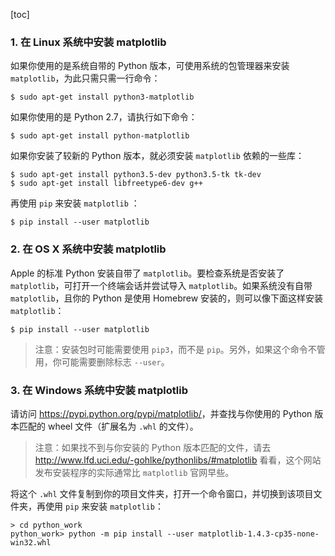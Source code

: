 [toc]

### 1. 在 Linux 系统中安装 matplotlib

如果你使用的是系统自带的 Python 版本，可使用系统的包管理器来安装 `matplotlib`，为此只需只需一行命令：

```shell
$ sudo apt-get install python3-matplotlib
```

如果你使用的是 Python 2.7，请执行如下命令：

```shell
$ sudo apt-get install python-matplotlib
```

如果你安装了较新的 Python  版本，就必须安装 `matplotlib` 依赖的一些库：

```shell
$ sudo apt-get install python3.5-dev python3.5-tk tk-dev
$ sudo apt-get install libfreetype6-dev g++
```

再使用 `pip` 来安装 `matplotlib` ：

```shell
$ pip install --user matplotlib
```

### 2. 在 OS X 系统中安装 matplotlib

Apple 的标准 Python 安装自带了 `matplotlib`。要检查系统是否安装了 `matplotlib`，可打开一个终端会话并尝试导入 `matplotlib`。如果系统没有自带 `matplotlib`，且你的 Python 是使用 Homebrew 安装的，则可以像下面这样安装 `matplotlib`：

```shell
$ pip install --user matplotlib
```

> 注意：安装包时可能需要使用 `pip3`，而不是 `pip`。另外，如果这个命令不管用，你可能需要删除标志 `--user`。

### 3. 在 Windows 系统中安装 matplotlib

请访问 <https://pypi.python.org/pypi/matplotlib/>，并查找与你使用的 Python 版本匹配的 wheel 文件（扩展名为 `.whl` 的文件）。

> 注意：如果找不到与你安装的 Python 版本匹配的文件，请去 <http://www.lfd.uci.edu/-gohlke/pythonlibs/#matplotlib> 看看，这个网站发布安装程序的实际通常比 `matplotlib` 官网早些。

将这个 `.whl` 文件复制到你的项目文件夹，打开一个命令窗口，并切换到该项目文件夹，再使用 `pip` 来安装 `matplotlib`：

```shell
> cd python_work
python_work> python -m pip install --user matplotlib-1.4.3-cp35-none-win32.whl
```


